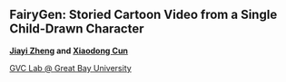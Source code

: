 ## FairyGen: Storied Cartoon Video from a Single Child-Drawn Character

<b>[Jiayi Zheng]() and [Xiaodong Cun](http://vinthony.github.io)</b>

[GVC Lab @ Great Bay University](http://gvclab.github.io)
